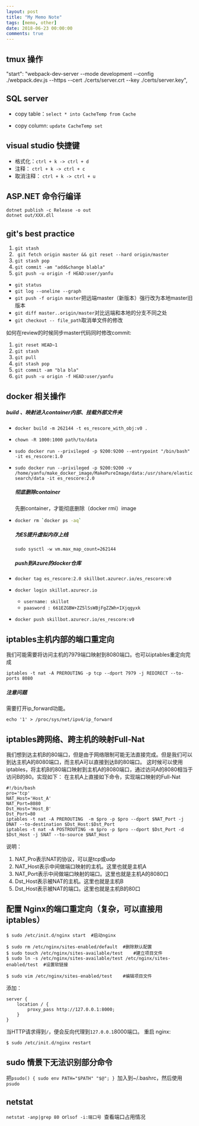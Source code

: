 ```yaml
---
layout: post
title: "My Memo Note"
tags: [memo, other]
date: 2018-06-23 00:00:00
comments: true
---  
```


## tmux 操作

"start": "webpack-dev-server --mode development --config ./webpack.dev.js --https --cert ./certs/server.crt --key ./certs/server.key", 

<!--more-->

## SQL server  

* copy table：`select * into CacheTemp from Cache`

* copy column: `update CacheTemp set ` 





## visual studio 快捷键

- 格式化：`ctrl + k -> ctrl + d`
- 注释： `ctrl + k -> ctrl + c `
- 取消注释： `ctrl + k -> ctrl + u `



## ASP.NET 命令行编译  

```power
dotnet publish -c Release -o out
dotnet out/XXX.dll
```

## git's best practice

1. `git stash`
2. ` git fetch origin master && git reset --hard origin/master`
3. `git stash pop`
4. `git commit -am "add&change blabla"`
5. `git push -u origin -f HEAD:user/yanfu`



- `git status`
- `git log --oneline --graph`
- `git push -f origin master`把远端master（新版本）强行改为本地master旧版本
- `git diff master..origin/master`对比远端和本地的分支不同之处
- `git checkout -- file_path`取消单文件的修改



如何在review的时候同步master代码同时修改commit:  

1. `git reset HEAD~1`  
2. `git stash`  
3. `git pull`  
4. `git stash pop`  
5. `git commit -am "bla bla"`  
6. `git push -u origin -f HEAD:user/yanfu`

## docker 相关操作

##### build 、映射进入container内部、挂载外部文件夹

- `docker build -m 262144 -t es_rescore_with_obj:v0 .`

- `chown -R 1000:1000 path/to/data `

- `sudo docker run --privileged -p 9200:9200 --entrypoint "/bin/bash" -it es_rescore:1.0`

- `sudo docker run --privileged -p 9200:9200 -v /home/yanfu/make_docker_image/MakePureImage/data:/usr/share/elasticsearch/data -it es_rescore:2.0`

  ##### 彻底删除container

  先删container，才能彻底删除（docker rmi）image

- ```bash
  docker rm `docker ps -aq`
  ```

  ##### 为ES提升虚拟内存上线

  ```
  sudo sysctl -w vm.max_map_count=262144
  ```

  ##### push到Azure的docker仓库

- `docker tag es_rescore:2.0 skillbot.azurecr.io/es_rescore:v0`

- `docker login skillot.azurecr.io`

  - `username: skillot `
  - `paasword : 661EZGBW+ZZ5lSsWBjFgZZWh+IXjqgyxk`

- `docker push skillbot.azurecr.io/es_rescore:v0`

## iptables主机内部的端口重定向

我们可能需要将访问主机的7979端口映射到8080端口。也可以iptables重定向完成

```
iptables -t nat -A PREROUTING -p tcp --dport 7979 -j REDIRECT --to-ports 8080
```

##### 注意问题

需要打开ip_forward功能。

```
echo '1' > /proc/sys/net/ipv4/ip_forward  
```

## iptables跨网络、跨主机的映射Full-Nat

我们想到达主机B的80端口，但是由于网络限制可能无法直接完成。但是我们可以到达主机A的8080端口，而主机A可以直接到达B的80端口。
这时候可以使用iptables，将主机B的80端口映射到主机A的8080端口，通过访问A的8080相当于访问B的80。实现如下： 
在主机A上直接如下命令，实现端口映射的Full-Nat

```
#!/bin/bash
pro='tcp'
NAT_Host='Host_A'
NAT_Port=8080
Dst_Host='Host_B'
Dst_Port=80
iptables -t nat -A PREROUTING  -m $pro -p $pro --dport $NAT_Port -j DNAT --to-destination $Dst_Host:$Dst_Port
iptables -t nat -A POSTROUTING -m $pro -p $pro --dport $Dst_Port -d $Dst_Host -j SNAT --to-source $NAT_Host
```

说明：

1. NAT_Pro表示NAT的协议，可以是tcp或udp
2. NAT_Host表示中间做端口映射的主机。这里也就是主机A
3. NAT_Port表示中间做端口映射的端口。这里也就是主机A的8080口
4. Dst_Host表示被NAT的主机。这里也就是主机B
5. Dst_Host表示被NAT的端口。这里也就是主机B的80口

## 配置 Nginx的端口重定向（复杂，可以直接用iptables）

```
$ sudo /etc/init.d/nginx start	#启动nginx

$ sudo rm /etc/nginx/sites-enabled/default	#删除默认配置
$ sudo touch /etc/nginx/sites-available/test	#建立项目文件
$ sudo ln -s /etc/nginx/sites-available/test /etc/nginx/sites-enabled/test	#设置软链接

$ sudo vim /etc/nginx/sites-enabled/test	#编辑项目文件
```

添加：

```
server {
    location / {
        proxy_pass http://127.0.0.1:8000;
    }
}
```

当HTTP请求得到`/`，便会反向代理到`127.0.0.1`8000端口。 重启 nginx:

```
$ sudo /etc/init.d/nginx restart
```

## sudo 情景下无法识别部分命令

把`psudo() { sudo env PATH="$PATH" "$@"; } `加入到~/.bashrc，然后使用`psudo`

## netstat

`netstat -anp|grep 80 `or`lsof -i:端口号 `查看端口占用情况





